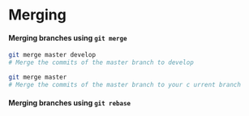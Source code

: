 # Merging

#### Merging branches using `git merge`

```bash
git merge master develop
# Merge the commits of the master branch to develop

git merge master
# Merge the commits of the master branch to your c urrent branch
```



#### Merging branches using `git rebase`
```bash


```
